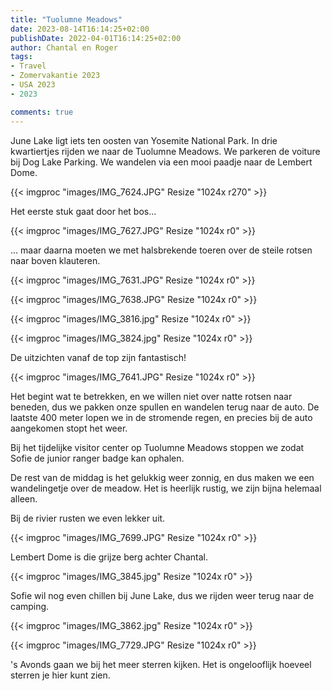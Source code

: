 ```yaml
---
title: "Tuolumne Meadows"
date: 2023-08-14T16:14:25+02:00
publishDate: 2022-04-01T16:14:25+02:00
author: Chantal en Roger
tags:
- Travel
- Zomervakantie 2023
- USA 2023
- 2023

comments: true
---
```


June Lake ligt iets ten oosten van Yosemite National Park. In drie kwartiertjes rijden we naar de Tuolumne Meadows. We parkeren de voiture bij Dog Lake Parking. We wandelen via een mooi paadje naar de Lembert Dome.

{{< imgproc "images/IMG_7624.JPG" Resize "1024x r270" >}}

Het eerste stuk gaat door het bos...

{{< imgproc "images/IMG_7627.JPG" Resize "1024x r0" >}}

... maar daarna moeten we met halsbrekende toeren over de steile rotsen naar boven klauteren.

{{< imgproc "images/IMG_7631.JPG" Resize "1024x r0" >}}

{{< imgproc "images/IMG_7638.JPG" Resize "1024x r0" >}}

{{< imgproc "images/IMG_3816.jpg" Resize "1024x r0" >}}

{{< imgproc "images/IMG_3824.jpg" Resize "1024x r0" >}}

De uitzichten vanaf de top zijn fantastisch!

{{< imgproc "images/IMG_7641.JPG" Resize "1024x r0" >}}

Het begint wat te betrekken, en we willen niet over natte rotsen naar beneden, dus we pakken onze spullen en wandelen terug naar de auto. De laatste 400 meter lopen we in de stromende regen, en precies bij de auto aangekomen stopt het weer.

Bij het tijdelijke visitor center op Tuolumne Meadows stoppen we zodat Sofie de junior ranger badge kan ophalen.

De rest van de middag is het gelukkig weer zonnig, en dus maken we een wandelingetje over de meadow. Het is heerlijk rustig, we zijn bijna helemaal alleen.

Bij de rivier rusten we even lekker uit.

{{< imgproc "images/IMG_7699.JPG" Resize "1024x r0" >}}

Lembert Dome is die grijze berg achter Chantal.

{{< imgproc "images/IMG_3845.jpg" Resize "1024x r0" >}}

Sofie wil nog even chillen bij June Lake, dus we rijden weer terug naar de camping.

{{< imgproc "images/IMG_3862.jpg" Resize "1024x r0" >}}

{{< imgproc "images/IMG_7729.JPG" Resize "1024x r0" >}}

's Avonds gaan we bij het meer sterren kijken. Het is ongelooflijk hoeveel sterren je hier kunt zien.
